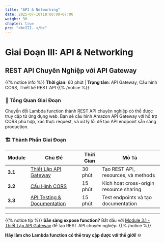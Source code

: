 ```yaml
---
title: "API & Networking"
date: 2025-07-10T18:00:00+07:00
weight: 30
chapter: true
pre: "<b>III. </b>"
---
```


# Giai Đoạn III: API & Networking
## REST API Chuyên Nghiệp với API Gateway

{{% notice info %}}
**Thời gian**: 60 phút | **Trọng tâm**: API Gateway, Cấu hình CORS, Thiết kế REST API
{{% /notice %}}

### 🎯 Tổng Quan Giai Đoạn

Chuyển đổi Lambda function thành REST API chuyên nghiệp có thể được truy cập từ ứng dụng web. Bạn sẽ cấu hình Amazon API Gateway với hỗ trợ CORS phù hợp, xác thực request, và xử lý lỗi để tạo API endpoint sẵn sàng production.

### 🏗️ Thành Phần Giai Đoạn

| Module | Chủ Đề | Thời Gian | Mô Tả |
|--------|---------|-----------|-------|
| **3.1** | [Thiết Lập API Gateway](3-1-api-gateway-setup/) | 30 phút | Tạo REST API, resources, và methods |
| **3.2** | [Cấu Hình CORS](3-2-cors-configuration/) | 15 phút | Kích hoạt cross-origin resource sharing |
| **3.3** | [API Testing & Documentation](3-3-api-testing/) | 15 phút | Test endpoints và tạo documentation |

---

{{% notice tip %}}
**Sẵn sàng expose function?** Bắt đầu với [Module 3.1 - Thiết Lập API Gateway](3-1-api-gateway-setup/) để tạo REST API chuyên nghiệp.
{{% /notice %}}

**Hãy làm cho Lambda function có thể truy cập được với thế giới!** 🌐
